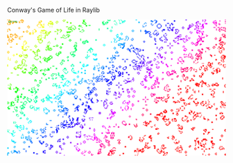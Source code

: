 Conway's Game of Life in Raylib

![screenshot](https://github.com/diatribes/raygol/blob/main/screenrec001.gif?raw=true)
